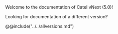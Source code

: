 Welcome to the documentation of Catel vNext (5.0)!

Looking for documentation of a different version?

@@include("../../allversions.md")